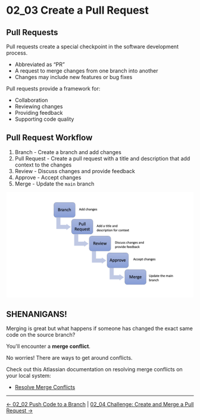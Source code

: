 # 02_03 Create a Pull Request

## Pull Requests

Pull requests create a special checkpoint in the software development process.

- Abbreviated as “PR”
- A request to merge changes from one branch into another
- Changes may include new features or bug fixes

Pull requests provide a framework for:

- Collaboration
- Reviewing changes
- Providing feedback
- Supporting code quality

## Pull Request Workflow

1. Branch - Create a branch and add changes
1. Pull Request - Create a pull request with a title and description that add context to the changes
1. Review - Discuss changes and provide feedback
1. Approve - Accept changes
1. Merge - Update the `main` branch

![Pull request workflow](./images/02_03-Pull-Request-Workflow.png)

## SHENANIGANS!
Merging is great but what happens if someone has changed the exact same code on the source branch?

You'll encounter a **merge conflict**.

No worries!  There are ways to get around conflicts.  

Check out this Atlassian documentation on resolving merge conflicts on your local system:
- [Resolve Merge Conflicts](https://support.atlassian.com/bitbucket-cloud/docs/resolve-merge-conflicts/)


<!-- FooterStart -->
---
[← 02_02 Push Code to a Branch](../02_02_push_to_branch/README.md) | [02_04 Challenge: Create and Merge a Pull Request →](../02_04_challenge1/README.md)
<!-- FooterEnd -->

